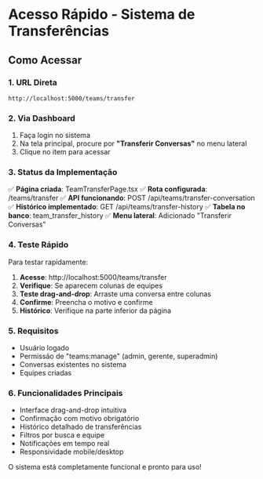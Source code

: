 # Acesso Rápido - Sistema de Transferências

## Como Acessar

### 1. URL Direta
```
http://localhost:5000/teams/transfer
```

### 2. Via Dashboard
1. Faça login no sistema
2. Na tela principal, procure por **"Transferir Conversas"** no menu lateral
3. Clique no item para acessar

### 3. Status da Implementação
✅ **Página criada**: TeamTransferPage.tsx
✅ **Rota configurada**: /teams/transfer 
✅ **API funcionando**: POST /api/teams/transfer-conversation
✅ **Histórico implementado**: GET /api/teams/transfer-history
✅ **Tabela no banco**: team_transfer_history
✅ **Menu lateral**: Adicionado "Transferir Conversas"

### 4. Teste Rápido
Para testar rapidamente:

1. **Acesse**: http://localhost:5000/teams/transfer
2. **Verifique**: Se aparecem colunas de equipes
3. **Teste drag-and-drop**: Arraste uma conversa entre colunas
4. **Confirme**: Preencha o motivo e confirme
5. **Histórico**: Verifique na parte inferior da página

### 5. Requisitos
- Usuário logado
- Permissão de "teams:manage" (admin, gerente, superadmin)
- Conversas existentes no sistema
- Equipes criadas

### 6. Funcionalidades Principais
- Interface drag-and-drop intuitiva
- Confirmação com motivo obrigatório
- Histórico detalhado de transferências
- Filtros por busca e equipe
- Notificações em tempo real
- Responsividade mobile/desktop

O sistema está completamente funcional e pronto para uso!